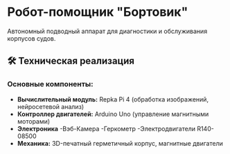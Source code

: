 # Робот-помощник "Бортовик"

Автономный подводный аппарат для диагностики и обслуживания корпусов судов.

## 🛠 Техническая реализация

### Основные компоненты:
- **Вычислительный модуль:** Repka Pi 4 (обработка изображений, нейросетевой анализ)
- **Контроллер двигателей:** Arduino Uno (управление магнитными моторами)
- **Электроника**
  -Вэб-Камера
  -Геркометр
  -Электродвигатели R140-08500
- **Механика:** 3D-печатный герметичный корпус, магнитные двигатели
